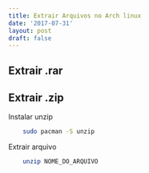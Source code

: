 ```yaml
---
title: Extrair Arquivos no Arch linux
date: '2017-07-31'
layout: post
draft: false
---
```


## Extrair .rar

## Extrair .zip

Instalar unzip
```bash
    sudo pacman -S unzip
```

Extrair arquivo
```bash
    unzip NOME_DO_ARQUIVO
```
